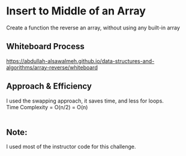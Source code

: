 # Insert to Middle of an Array

<!-- Description of the challenge -->

Create a function the reverse an array, without using any built-in array

## Whiteboard Process

<!-- Embedded whiteboard image -->

https://abdullah-alsawalmeh.github.io/data-structures-and-algorithms/array-reverse/whiteboard

## Approach & Efficiency

<!-- What approach did you take? Discuss Why. What is the Big O space/time for this approach? -->

I used the swapping approach, it saves time, and less for loops.  
Time Complexity = O(n/2) = O(n) <br><br>

## Note:

I used most of the instructor code for this challenge.
